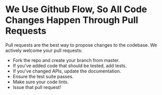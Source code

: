 # We Use Github Flow, So All Code Changes Happen Through Pull Requests

Pull requests are the best way to propose changes to the codebase. We actively welcome your pull requests:

 - Fork the repo and create your branch from master.
 - If you've added code that should be tested, add tests.
 - If you've changed APIs, update the documentation.
 - Ensure the test suite passes.
 - Make sure your code lints.
 - Issue that pull request!
